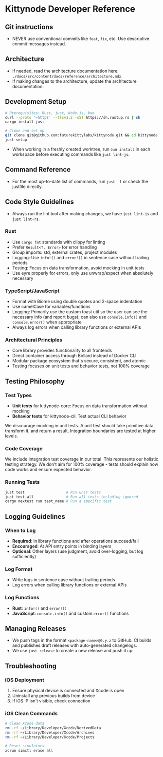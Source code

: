 # Kittynode Developer Reference

## Git instructions

- NEVER use conventional commits like `feat`, `fix`, etc. Use descriptive commit messages instead.

## Architecture

- If needed, read the architecture documentation here: `./docs/src/content/docs/reference/architecture.mdx`.
- If making changes to the architecture, update the architecture documentation.

## Development Setup

```bash
# Prerequisites: Rust, just, Node.js, bun
curl --proto '=https' --tlsv1.2 -sSf https://sh.rustup.rs | sh
cargo install just

# Clone and set up
git clone git@github.com:futurekittylabs/kittynode.git && cd kittynode
just setup
```

- When working in a freshly created worktree, run `bun install` in each workspace before executing commands like `just lint-js`.

## Command Reference

- For the most up-to-date list of commands, run `just -l` or check the justfile directly.

## Code Style Guidelines

- Always run the lint tool after making changes, we have `just lint-js` and `just lint-rs`.

### Rust

- Use `cargo fmt` standards with clippy for linting
- Prefer `Result<T, Error>` for error handling
- Group imports: std, external crates, project modules
- Logging: Use `info!()` and `error!()` in sentence case without trailing periods
- Testing: Focus on data transformation, avoid mocking in unit tests
- Use eyre properly for errors, only use unwrap/expect when absolutely necessary

### TypeScript/JavaScript

- Format with Biome using double quotes and 2-space indentation
- Use camelCase for variables/functions
- Logging: Primarily use the custom toast util so the user can see the necessary info (and report bugs); can also use `console.info()` and `console.error()` when appropriate
- Always log errors when calling library functions or external APIs

### Architectural Principles

- Core library provides functionality to all frontends
- Direct container access through Bollard instead of Docker CLI
- Modular package ecosystem that's secure, consistent, and atomic
- Testing focuses on unit tests and behavior tests, not 100% coverage

## Testing Philosophy

### Test Types

- **Unit tests** for kittynode-core: Focus on data transformation without mocking
- **Behavior tests** for kittynode-cli: Test actual CLI behavior

We discourage mocking in unit tests. A unit test should take primitive data, transform it, and return a result. Integration boundaries are tested at higher levels.

### Code Coverage

We include integration test coverage in our total. This represents our holistic testing strategy. We don't aim for 100% coverage - tests should explain how code works and ensure expected behavior.

### Running Tests

```bash
just test                   # Run unit tests
just test-all               # Run all tests including ignored
cargo nextest run test_name # Run a specific test
```

## Logging Guidelines

### When to Log

- **Required**: In library functions and after operations succeed/fail
- **Encouraged**: At API entry points in binding layers
- **Optional**: Other layers (use judgment, avoid over-logging, but log sufficiently)

### Log Format

- Write logs in sentence case without trailing periods
- Log errors when calling library functions or external APIs

### Log Functions

- **Rust**: `info!()` and `error!()`
- **JavaScript**: `console.info()` and custom `error()` functions

## Managing Releases

- We push tags in the format `<package-name>@0.y.z` to GitHub. CI builds and publishes draft releases with auto-generated changelogs.
- We use `just release` to create a new release and push it up.

## Troubleshooting

### iOS Deployment

1. Ensure physical device is connected and Xcode is open
2. Uninstall any previous builds from device
3. If iOS IP isn't visible, check connection

### iOS Clean Commands

```bash
# Clean Xcode data
rm -rf ~/Library/Developer/Xcode/DerivedData
rm -rf ~/Library/Developer/Xcode/Archives
rm -rf ~/Library/Developer/Xcode/Projects

# Reset simulators
xcrun simctl erase all
```
